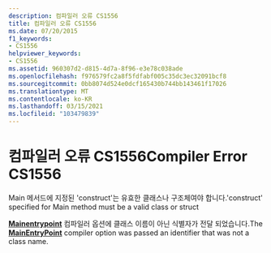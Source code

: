 ```yaml
---
description: 컴파일러 오류 CS1556
title: 컴파일러 오류 CS1556
ms.date: 07/20/2015
f1_keywords:
- CS1556
helpviewer_keywords:
- CS1556
ms.assetid: 960307d2-d815-4d7a-8f96-e3e78c038ade
ms.openlocfilehash: f976579fc2a8f5fdfabf005c35dc3ec32091bcf8
ms.sourcegitcommit: 0bb8074d524e0dcf165430b744bb143461f17026
ms.translationtype: MT
ms.contentlocale: ko-KR
ms.lasthandoff: 03/15/2021
ms.locfileid: "103479839"
---
```

# <a name="compiler-error-cs1556"></a><span data-ttu-id="61aa3-103">컴파일러 오류 CS1556</span><span class="sxs-lookup"><span data-stu-id="61aa3-103">Compiler Error CS1556</span></span>

<span data-ttu-id="61aa3-104">Main 메서드에 지정된 'construct'는 유효한 클래스나 구조체여야 합니다.</span><span class="sxs-lookup"><span data-stu-id="61aa3-104">'construct' specified for Main method must be a valid class or struct</span></span>  
  
 <span data-ttu-id="61aa3-105">[**Mainentrypoint**](../language-reference/compiler-options/advanced.md#mainentrypoint-or-startupobject) 컴파일러 옵션에 클래스 이름이 아닌 식별자가 전달 되었습니다.</span><span class="sxs-lookup"><span data-stu-id="61aa3-105">The [**MainEntryPoint**](../language-reference/compiler-options/advanced.md#mainentrypoint-or-startupobject) compiler option was passed an identifier that was not a class name.</span></span>
